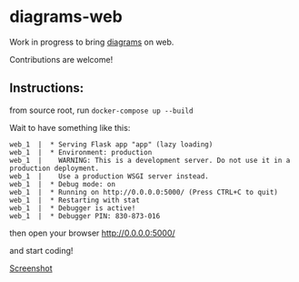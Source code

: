 # diagrams-web
Work in progress to bring [diagrams](https://github.com/mingrammer/diagrams) on web.

Contributions are welcome!


## Instructions:
from source root, run `docker-compose up --build`

Wait to have something like this:
```shell
web_1  |  * Serving Flask app "app" (lazy loading)
web_1  |  * Environment: production
web_1  |    WARNING: This is a development server. Do not use it in a production deployment.
web_1  |    Use a production WSGI server instead.
web_1  |  * Debug mode: on
web_1  |  * Running on http://0.0.0.0:5000/ (Press CTRL+C to quit)
web_1  |  * Restarting with stat
web_1  |  * Debugger is active!
web_1  |  * Debugger PIN: 830-873-016
```
then open your browser http://0.0.0.0:5000/

and start coding!

[Screenshot](web/static/screenshot_example3.png)
